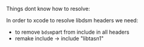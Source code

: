 
Things dont know how to resolve:

In order to xcode to resolve libdsm headers we need:
- to remove `bdsm`part from include in all headers
- remake include <libtasn1> -> include "libtasn1"